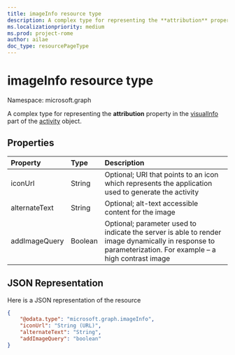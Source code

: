 ```yaml
---
title: imageInfo resource type
description: A complex type for representing the **attribution** property in the visualInfo part of the activity object.
ms.localizationpriority: medium
ms.prod: project-rome
author: ailae
doc_type: resourcePageType
---
```


# imageInfo resource type

Namespace: microsoft.graph

A complex type for representing the **attribution** property in the [visualInfo](../resources/projectrome-visualinfo.md) part of the [activity](../resources/projectrome-activity.md) object.

## Properties

| Property      | Type    | Description                                                                                                                                              |
| :------------ | :------ | :------------------------------------------------------------------------------------------------------------------------------------------------------- |
| iconUrl       | String  | Optional; URI that points to an icon which represents the application used to generate the activity                                                      |
| alternateText | String  | Optional; alt-text accessible content for the image                                                                                                      |
| addImageQuery | Boolean | Optional; parameter used to indicate the server is able to render image dynamically in response to parameterization. For example – a high contrast image |

## JSON Representation

Here is a JSON representation of the resource

<!-- {
  "blockType": "resource",
  "optionalProperties": [
    "iconUrl",
    "alternateText",
    "addImageQuery"
  ],
  "@odata.type": "microsoft.graph.imageInfo"
}-->

```json
{
    "@odata.type": "microsoft.graph.imageInfo",
    "iconUrl": "String (URL)",
    "alternateText": "String",
    "addImageQuery": "boolean"
}
```

<!-- uuid: 8fcb5dbc-d5aa-4681-8e31-b001d5168d79
2017-06-07 14:57:30 UTC -->

<!-- {
  "type": "#page.annotation",
  "description": "imageinfo resource",
  "keywords": "",
  "section": "documentation",
  "tocPath": ""
}-->
